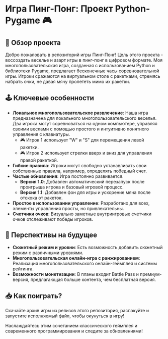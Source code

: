 # Игра Пинг-Понг: Проект Python-Pygame 🎮

## 🌟 Обзор проекта
Добро пожаловать в репозиторий игры Пинг-Понг! Цель этого проекта - воссоздать веселье и азарт игры в пинг-понг в цифровом формате. Моя многопользовательская игра, созданная с использованием Python и библиотеки Pygame, предлагает бесконечные часы соревновательной игры. Игроки сражаются на виртуальном столе с ракетками, стремясь набрать очки, не давая мячу пролететь мимо их ракетки.

## 🕹️ Ключевые особенности
- **Локальное многопользовательское развлечение**: Наша игра предназначена для локального многопользовательского веселья. Два игрока могут соревноваться на одном компьютере, управляя своими веслами с помощью простого и интуитивно понятного управления с клавиатуры.
  - 🎮 Игрок 1 использует "W" и "S" для перемещения левой ракетки.
  - 🎮 Игрок 2 использует стрелки вверх и вниз для управления правой ракеткой.
- **Гибкие правила**: Игроки могут свободно устанавливать свои собственные правила, например, определять победный счет.
- **Частые обновления**: Игра постоянно развивается.
  - **Версия 1.0**: Добавлен автоматический перезапуск после проигрыша игрока и базовый игровой процесс.
  - **Версия 1.1**: Добавлен фон для игры и ускорение мяча после отскока от ракеток.
- **Простое в использовании управление**: Разработано для всех, элементы управления просты, но привлекательны.
- **Счетчики очков**: Визуально заметные внутриигровые счетчики очков отслеживают победы игроков.

## 🚀 Перспективы на будущее
- **Сюжетный режим и уровни**: Есть возможность добавить сюжетный режим с различными уровнями.
- **Многопользовательская онлайн-игра с ранжированием**: Реализация многопользовательского онлайн-геймплея и системы рейтинга.
- **Возможности монетизации**: В планы входит Battle Pass и премиум-версия, предлагающая больше контента, чем бесплатная версия.

## 📥 Как поиграть?
Скачайте архив игры из релизов этого репозитория, распакуйте и запустите исполняемый файл, чтобы окунуться в игру!

Наслаждайтесь этим сочетанием классического геймплея и современного программирования и следите за обновлениями!
